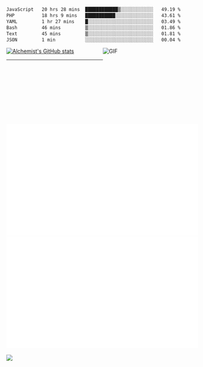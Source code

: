<!--START_SECTION:waka-->

```text
JavaScript   20 hrs 28 mins  ████████████▒░░░░░░░░░░░░   49.19 %
PHP          18 hrs 9 mins   ███████████░░░░░░░░░░░░░░   43.61 %
YAML         1 hr 27 mins    █░░░░░░░░░░░░░░░░░░░░░░░░   03.49 %
Bash         46 mins         ▒░░░░░░░░░░░░░░░░░░░░░░░░   01.86 %
Text         45 mins         ▒░░░░░░░░░░░░░░░░░░░░░░░░   01.81 %
JSON         1 min           ░░░░░░░░░░░░░░░░░░░░░░░░░   00.04 %
```

<!--END_SECTION:waka-->

[![Alchemist's GitHub stats](https://github-readme-stats.vercel.app/api?username=DrMaxis&show_icons=true&theme=outrun&count_private=true)](#)
<img align="right" alt="GIF" src="https://user-images.githubusercontent.com/5355808/139111924-210cc6fa-9fb1-4dac-929d-6324a5836a92.gif" width="250" height="200" />
<hr />

![](https://raw.githubusercontent.com/DrMaxis/github-stats-transparent/output/generated/overview.svg)
![](https://raw.githubusercontent.com/DrMaxis/github-stats-transparent/output/generated/languages.svg)

 
<a href="https://count.getloli.com/"><img src="https://count.getloli.com/get/@:maxis-the-alchemist?theme=rule34"></a>
<!-- https://count.getloli.com/get/@alchemist?theme=rule34 -->
<br>
